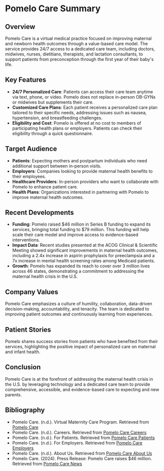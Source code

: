 # Pomelo Care Summary

## Overview
Pomelo Care is a virtual medical practice focused on improving maternal and newborn health outcomes through a value-based care model. The service provides 24/7 access to a dedicated care team, including doctors, midwives, nurses, dietitians, therapists, and lactation consultants, to support patients from preconception through the first year of their baby's life.

## Key Features
- **24/7 Personalized Care**: Patients can access their care team anytime via text, phone, or video. Pomelo does not replace in-person OB-GYNs or midwives but supplements their care.
- **Customized Care Plans**: Each patient receives a personalized care plan tailored to their specific needs, addressing issues such as nausea, hypertension, and breastfeeding challenges.
- **Eligibility and Cost**: Pomelo is offered at no cost to members of participating health plans or employers. Patients can check their eligibility through a quick questionnaire.

## Target Audience
- **Patients**: Expecting mothers and postpartum individuals who need additional support between in-person visits.
- **Employers**: Companies looking to provide maternal health benefits to their employees.
- **Healthcare Providers**: In-person providers who want to collaborate with Pomelo to enhance patient care.
- **Health Plans**: Organizations interested in partnering with Pomelo to improve maternal health outcomes.

## Recent Developments
- **Funding**: Pomelo raised $46 million in Series B funding to expand its services, bringing total funding to $79 million. This funding will help scale their care model and improve access to evidence-based interventions.
- **Impact Data**: Recent studies presented at the ACOG Clinical & Scientific Meeting showed significant improvements in maternal health outcomes, including a 2.4x increase in aspirin prophylaxis for preeclampsia and a 7x increase in mental health screening rates among Medicaid patients.
- **Growth**: Pomelo has expanded its reach to cover over 3 million lives across 46 states, demonstrating a commitment to addressing the maternal health crisis in the U.S.

## Company Values
Pomelo Care emphasizes a culture of humility, collaboration, data-driven decision-making, accountability, and tenacity. The team is dedicated to improving patient outcomes and continuously learning from experiences.

## Patient Stories
Pomelo shares success stories from patients who have benefited from their services, highlighting the positive impact of personalized care on maternal and infant health.

## Conclusion
Pomelo Care is at the forefront of addressing the maternal health crisis in the U.S. by leveraging technology and a dedicated care team to provide comprehensive, accessible, and evidence-based care to expecting and new parents.

## Bibliography
- Pomelo Care. (n.d.). Virtual Maternity Care Program. Retrieved from [Pomelo Care](https://www.pomelocare.com/)
- Pomelo Care. (n.d.). Careers. Retrieved from [Pomelo Care Careers](https://www.pomelocare.com/careers)
- Pomelo Care. (n.d.). For Patients. Retrieved from [Pomelo Care Patients](https://www.pomelocare.com/patients)
- Pomelo Care. (n.d.). For Employers. Retrieved from [Pomelo Care Employers](https://www.pomelocare.com/employers)
- Pomelo Care. (n.d.). About Us. Retrieved from [Pomelo Care About Us](https://www.pomelocare.com/about-us)
- Pomelo Care. (2024). Press Release: Pomelo Care raises $46 million. Retrieved from [Pomelo Care News](https://www.pomelocare.com/news)